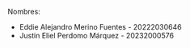 Nombres:
* Eddie Alejandro Merino Fuentes - 20222030646
* Justin Eliel Perdomo Márquez - 20232000576
  
